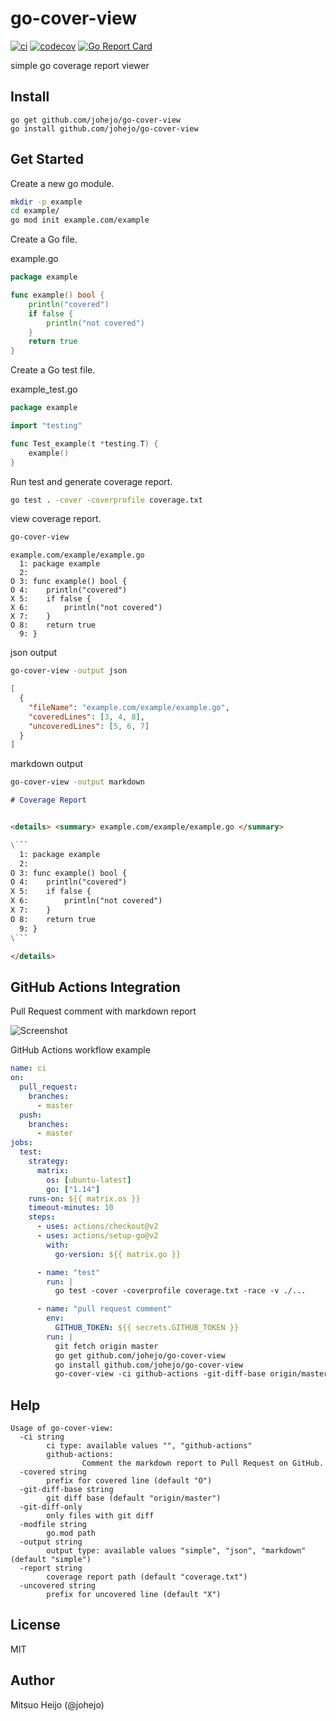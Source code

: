 # go-cover-view


[![ci](https://github.com/johejo/go-cover-view/workflows/ci/badge.svg?branch=master)](https://github.com/johejo/go-cover-view/actions?query=workflow%3Aci)
[![codecov](https://codecov.io/gh/johejo/go-cover-view/branch/master/graph/badge.svg)](https://codecov.io/gh/johejo/go-cover-view)
[![Go Report Card](https://goreportcard.com/badge/github.com/johejo/go-cover-view)](https://goreportcard.com/report/github.com/johejo/go-cover-view)

simple go coverage report viewer

## Install

```
go get github.com/johejo/go-cover-view
go install github.com/johejo/go-cover-view
```

## Get Started

Create a new go module.
```sh
mkdir -p example
cd example/
go mod init example.com/example
```

Create a Go file.

example.go
```go
package example

func example() bool {
	println("covered")
	if false {
		println("not covered")
	}
	return true
}
```

Create a Go test file.

example_test.go
```go
package example

import "testing"

func Test_example(t *testing.T) {
	example()
}
```

Run test and generate coverage report.

```sh
go test . -cover -coverprofile coverage.txt
```

view coverage report.

```sh
go-cover-view
```

```
example.com/example/example.go
  1: package example
  2: 
O 3: func example() bool {
O 4: 	println("covered")
X 5: 	if false {
X 6: 		println("not covered")
X 7: 	}
O 8: 	return true
  9: }
```

json output

```sh
go-cover-view -output json
```

```json
[
  {
    "fileName": "example.com/example/example.go",
    "coveredLines": [3, 4, 8], 
    "uncoveredLines": [5, 6, 7]
  }
]
```

markdown output

```sh
go-cover-view -output markdown
```

```markdown
# Coverage Report


<details> <summary> example.com/example/example.go </summary>

\```
  1: package example
  2:
O 3: func example() bool {
O 4: 	println("covered")
X 5: 	if false {
X 6: 		println("not covered")
X 7: 	}
O 8: 	return true
  9: }
\```

</details>
```

## GitHub Actions Integration

Pull Request comment with markdown report

![Screenshot](https://user-images.githubusercontent.com/25817501/85069957-f1c8f300-b1ef-11ea-9ea3-7200e26483da.png)

GitHub Actions workflow example

```yaml
name: ci
on:
  pull_request:
    branches:
      - master
  push:
    branches:
      - master
jobs:
  test:
    strategy:
      matrix:
        os: [ubuntu-latest]
        go: ["1.14"]
    runs-on: ${{ matrix.os }}
    timeout-minutes: 10
    steps:
      - uses: actions/checkout@v2
      - uses: actions/setup-go@v2
        with:
          go-version: ${{ matrix.go }}

      - name: "test"
        run: |
          go test -cover -coverprofile coverage.txt -race -v ./...

      - name: "pull request comment"
        env:
          GITHUB_TOKEN: ${{ secrets.GITHUB_TOKEN }}
        run: |
          git fetch origin master
          go get github.com/johejo/go-cover-view
          go install github.com/johejo/go-cover-view
          go-cover-view -ci github-actions -git-diff-base origin/master
```

## Help

```
Usage of go-cover-view:
  -ci string
        ci type: available values "", "github-actions"
        github-actions:
                Comment the markdown report to Pull Request on GitHub.
  -covered string
        prefix for covered line (default "O")
  -git-diff-base string
        git diff base (default "origin/master")
  -git-diff-only
        only files with git diff
  -modfile string
        go.mod path
  -output string
        output type: available values "simple", "json", "markdown" (default "simple")
  -report string
        coverage report path (default "coverage.txt")
  -uncovered string
        prefix for uncovered line (default "X")
```

## License

MIT

## Author

Mitsuo Heijo (@johejo)

